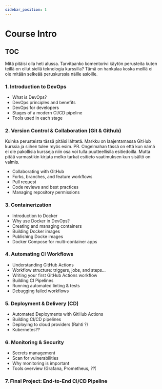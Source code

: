 ```yaml
---
sidebar_position: 1
---
```


# Course Intro

## TOC

Mitä pitäisi olla heti alussa. Tarvitaanko komentorivi käytön perusteita kuten teillä on ollut siellä teknologia kurssilla? Tämä on hankalaa koska meillä ei ole mitään selkeää peruskurssia näille asioille.

### 1. Introduction to DevOps
- What is DevOps?
- DevOps principles and benefits
- DevOps for developers
- Stages of a modern CI/CD pipeline
- Tools used in each stage 

### 2. Version Control & Collaboration (Git & Github)
Kuinka perusteista tässä pitäisi lähtetä. Markku on laajentamassa GitHub kurssia ja siihen tulee myös esim. PR. Ongelmahan tässä on että kun nämä ei ole pakollisia kursseja niin osa voi tulla puutteellisila esitiedoilla. Mutta pitää varmastikin kirjata melko tarkat esitieto vaatimuksen kun sisältö on valmis.

- Collaborating with GitHub
- Forks, branches, and feature workflows
- Pull request
- Code reviews and best practices
- Managing repository permissions

### 3. Containerization
- Introduction to Docker
- Why use Docker in DevOps?
- Creating and managing containers
- Building Docker images
- Publishing Docke images
- Docker Compose for multi-container apps

### 4. Automating CI Workflows
- Understanding GitHub Actions 
- Workflow structure: triggers, jobs, and steps...
- Writing your first GitHub Actions workflow
- Building CI Pipelines
- Running automated linting & tests
- Debugging failed workflows

### 5. Deployment & Delivery (CD)
- Automated Deployments with GitHub Actions
- Building CI/CD pipelines
- Deploying to cloud providers (Rahti ?)
- Kubernetes??

### 6. Monitoring & Security
- Secrets management
- Scan for vulnerabilities
- Why monitoring is important
- Tools overview (Grafana, Prometheus, ??)

### 7. Final Project: End-to-End CI/CD Pipeline